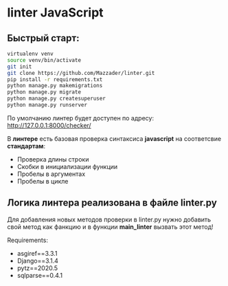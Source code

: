 # linter JavaScript

## Быстрый старт:

```bash
virtualenv venv
source venv/bin/activate
git init
git clone https://github.com/Mazzader/linter.git
pip install -r requirements.txt
python manage.py makemigrations
python manage.py migrate
python manage.py createsuperuser
python manage.py runserver
```

По умолчанию линтер будет доступен по адресу: http://127.0.0.1:8000/checker/

В **линтере** есть базовая проверка синтаксиса **javascript** на соответсвие **стандартам**:

* Проверка длины строки
* Скобки в инициализации функции
* Пробелы в аргументах
* Пробелы в цикле

## Логика линтера реализована в файле linter.py 

Для добавления новых методов проверки в linter.py нужно добавить свой метод как фанкцию и в функции **main_linter** вызвать этот метод!

Requirements:

* asgiref==3.3.1
* Django==3.1.4
* pytz==2020.5
* sqlparse==0.4.1
